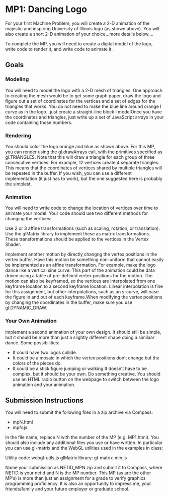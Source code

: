 # MP1: Dancing Logo

For your first Machine Problem, you will create a 2-D animation of the majestic and inspiring University of Illinois logo (as shown above). You will also create a short 2-D animation of your choice…more details below….

To complete the MP, you will need to create a digital model of the logo, write code to render it, and write code to animate it.

## Goals

### Modeling

You will need to model the logo with a 2-D mesh of triangles. One approach to creating the mesh would be to get some graph paper, draw the logo and figure out a set of coordinates for the vertices and a set of edges for the triangles that works. You do not need to make the blue line around orange I curve as in the logo…just create a straight-line block I modelOnce you have the coordinates and triangles, just write up a set of JavaScript arrays in your code containing those numbers.

### Rendering

You should color the logo orange and blue as shown above. For this MP, you can render using the gl.drawArrays call, with the primitives specified as gl.TRIANGLES. Note that this will draw a triangle for each group of three consecutive vertices. For example, 12 vertices create 4 separate triangles. This means that the coordinates of vertices shared by multiple triangles will be repeated in the buffer. If you wish, you can use a different implementation (it just has to work), but the one suggested here is probably the simplest.

### Animation

You will need to write code to change the location of vertices over time to animate your model. Your code should use two different methods for changing the vertices:

Use 2 or 3 affine transformations (such as scaling, rotation, or translation). Use the glMatrix library to implement these as matrix transformations. These transformations should be applied to the vertices in the Vertex Shader.

Implement another motion by directly changng the vertex positions in the vertex buffer. Have this motion be something non-uniform that cannot easily be implemented as an affine transformation. For example, make the logo dance like a vertical sine curve. This part of the animation could be data driven using a table of pre-defined vertex positions for the motion. The motion can also be keyframed, so the vertices are interpolated from one keyframe location to a second keyframe location. Linear interpolation is fine for this assignment, but other interpolations, such as an s-curve, will ease the figure in and out of each keyframe.When modifying the vertex positions by changing the coordinates in the buffer, make sure you use gl.DYNAMIC_DRAW.

### Your Own Animation

Implement a second animation of your own design. It should still be simple, but it should be more than just a slightly different shape doing a similaar dance. Some possibilities:

- It could have two logos collide.
- It could be a mosaic in which the vertex positions don’t change but the colors of the pieces do.
- It could be a stick figure jumping or walking It doesn’t have to be complex, but it should be your own. Do something creative. You should use an HTML radio button on the webpage to switch between the logo animation and your animation.

## Submission Instructions

You will need to submit the following files in a zip archive via Compass:

- mpN.html
- mpN.js

In the file name, replace N with the number of the MP (e.g. MP1.html). You should also include any additional files you use or have written. In particular you can use gl-matrix and the WebGL utilities used in the examples in class:

Utility code: webgl-utils.js glMatrix library: gl-matrix-min.js

Name your submission as NETID_MPN.zip and submit it to Compass, where NETID is your netid and N is the MP number. This MP (as are the other MP’s) is more than just an assignment for a grade to verify graphics programming proficiency. It is also an opportunity to impress me, your friends/family and your future employer or graduate school.
